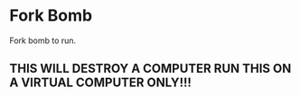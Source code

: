# Fork Bomb
Fork bomb to run.
## THIS WILL DESTROY A COMPUTER RUN THIS ON A VIRTUAL COMPUTER ONLY!!!

